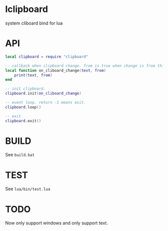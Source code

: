 # lclipboard
system cliboard bind for lua

# API

```lua
local clipboard = require "clipboard"

-- callback when clipboard change. from is true when change is from this api settext.
local function on_cliboard_change(text, from)
    print(text, from)
end

-- init clipboard.
clipboard.init(on_cliboard_change)

-- event loop. return -1 means exit.
clipboard.loop()

-- exit
clipboard.exit()
```

# BUILD

See `build.bat`

# TEST

See `lua/bin/test.lua`

# TODO

Now only support windows and only support text.
